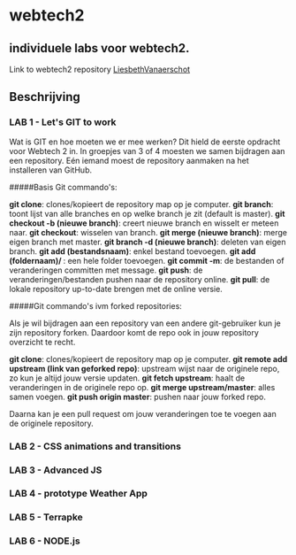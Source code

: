 webtech2
========

## individuele labs voor webtech2.

Link to webtech2 repository [LiesbethVanaerschot](https://github.com/LiesbethVanaerschot/webtech2.git)

## Beschrijving

### LAB 1 - Let's GIT to work

Wat is GIT en hoe moeten we er mee werken? Dit hield de eerste opdracht voor Webtech 2 in. In groepjes van 3 of 4 moesten we samen bijdragen aan een repository. Eén iemand moest de repository aanmaken na het installeren van GitHub. 

#####Basis Git commando's:

  <b>git clone</b>: clones/kopieert de repository map op je computer.
  <b>git branch</b>: toont lijst van alle branches en op welke branch je zit (default is master).
  <b>git checkout -b (nieuwe branch)</b>: creert nieuwe branch en wisselt er meteen naar.
  <b>git checkout</b>: wisselen van branch.
  <b>git merge (nieuwe branch)</b>: merge eigen branch met master.
  <b>git branch -d (nieuwe branch)</b>: deleten van eigen branch.
  <b>git add (bestandsnaam)</b>: enkel bestand toevoegen.
  <b>git add (foldernaam)/ </b>: een hele folder toevoegen.
  <b>git commit -m</b>: de bestanden of veranderingen committen met message.
  <b>git push</b>: de veranderingen/bestanden pushen naar de repository online.
  <b>git pull</b>: de lokale repository up-to-date brengen met de online versie.


#####Git commando's ivm forked repositories:

Als je wil bijdragen aan een repository van een andere git-gebruiker kun je zijn repository forken. 
Daardoor komt de repo ook in jouw repository overzicht te recht.

  <b>git clone</b>: clones/kopieert de repository map op je computer.
  <b>git remote add upstream (link van geforked repo)</b>: upstream wijst naar de originele repo, 
  zo kun je altijd jouw versie updaten.
  <b>git fetch upstream</b>: haalt de veranderingen in de originele repo op.
  <b>git merge upstream/master</b>: alles samen voegen.
  <b>git push origin master</b>: pushen naar jouw forked repo.

Daarna kan je een pull request om jouw veranderingen toe te voegen aan de originele repository.

### LAB 2 - CSS animations and transitions

### LAB 3 - Advanced JS

### LAB 4 - prototype Weather App

### LAB 5 - Terrapke

### LAB 6 - NODE.js